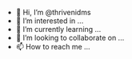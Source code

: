 - 👋 Hi, I’m @thrivenidms
- 👀 I’m interested in ...
- 🌱 I’m currently learning ...
- 💞️ I’m looking to collaborate on ...
- 📫 How to reach me ...

<!---
thrivenidms/thrivenidms is a ✨ special ✨ repository because its `README.md` (this file) appears on your GitHub profile.
You can click the Preview link to take a look at your changes.
--->
